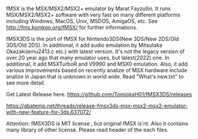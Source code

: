 fMSX is the MSX/MSX2/MSX2+ emulator by Marat Fayzullin.
It runs MSX/MSX2/MSX2+ software with very fast on many different platforms including Windows, MacOS, Unix,
MSDOS, AmigaOS, etc.
See http://fms.komkon.org/fMSX/ for further informations.

fMSX3DS is the port of fMSX for Nintendo3DS(New 3DS/New 2DS/Old 3DS/Old 2DS).
In additional, it add audio emulation by Mitsutaka Okazaki(emu2413.c etc.) with latest version.
 It's not the legacy version of over 20 year ago that many emulator uses, but latest(2022) one.
In additional, it add MSXTurboR and V9990 and MSX0 emulation.
Also, it add various improvements based on recently analize of MSX hardware
include analize in Japan that is unknown in world wide.
Read "What's new.txt" to see more detail.

Get Latest Release here.
https://github.com/TomiokaH01/fMSX3DS/releases

https://gbatemp.net/threads/release-fmsx3ds-msx-msx2-msx2-emulator-with-new-feature-for-3ds.637072/

Attention: fMSX3DS is MIT license , but original fMSX is'nt.
Also it contains many library of other license.
Please read header of the each files.
